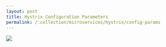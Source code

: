 ```yaml
---
layout: post
title: Hystrix Configuration Parameters
permalink: /:collection/microservices/hystrix/config-params
---
```


![]({{site.cdn}}/webservices/microservices/hystrix-config-parameters.png)
